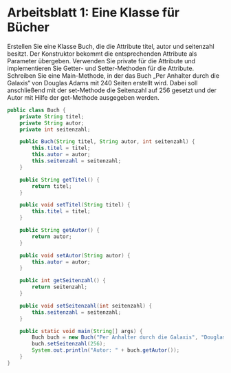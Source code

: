 # Arbeitsblatt 1: Eine Klasse für Bücher

Erstellen Sie eine Klasse Buch, die die Attribute titel, autor und seitenzahl besitzt.
Der Konstruktor bekommt die entsprechenden Attribute als Parameter übergeben. Verwenden Sie private
für die Attribute und implementieren Sie Getter- und Setter-Methoden für die Attribute.
Schreiben Sie eine Main-Methode, in der das Buch „Per Anhalter durch die Galaxis“ von Douglas Adams
mit 240 Seiten erstellt wird. Dabei soll anschließend mit der set-Methode die Seitenzahl auf 256 gesetzt
und der Autor mit Hilfe der get-Methode ausgegeben werden.

```java
public class Buch {
    private String titel;
    private String autor;
    private int seitenzahl;

    public Buch(String titel, String autor, int seitenzahl) {
        this.titel = titel;
        this.autor = autor;
        this.seitenzahl = seitenzahl;
    }

    public String getTitel() {
        return titel;
    }

    public void setTitel(String titel) {
        this.titel = titel;
    }

    public String getAutor() {
        return autor;
    }

    public void setAutor(String autor) {
        this.autor = autor;
    }

    public int getSeitenzahl() {
        return seitenzahl;
    }

    public void setSeitenzahl(int seitenzahl) {
        this.seitenzahl = seitenzahl;
    }

    public static void main(String[] args) {
        Buch buch = new Buch("Per Anhalter durch die Galaxis", "Douglas Adams", 240);
        buch.setSeitenzahl(256);
        System.out.println("Autor: " + buch.getAutor());
    }
}

```